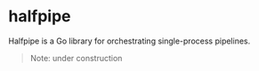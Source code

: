 # halfpipe

Halfpipe is a Go library for orchestrating single-process pipelines.

> Note: under construction

